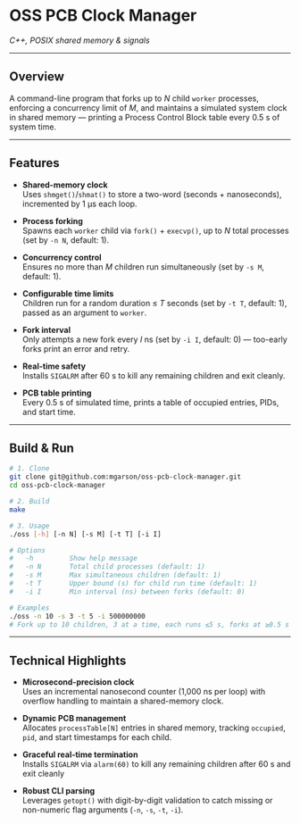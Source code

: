 # OSS PCB Clock Manager

*C++, POSIX shared memory & signals*

---

## Overview
A command-line program that forks up to *N* child `worker` processes, enforcing a concurrency limit of *M*, and maintains a simulated system clock in shared memory — printing a Process Control Block table every 0.5 s of system time.

---

## Features

- **Shared-memory clock**  
  Uses `shmget()`/`shmat()` to store a two-word (seconds + nanoseconds), incremented by 1 µs each loop.

- **Process forking**  
  Spawns each `worker` child via `fork()` + `execvp()`, up to *N* total processes (set by `-n N`, default: 1).

- **Concurrency control**  
  Ensures no more than *M* children run simultaneously (set by `-s M`, default: 1).

- **Configurable time limits**  
  Children run for a random duration ≤ *T* seconds (set by `-t T`, default: 1), passed as an argument to `worker`.

- **Fork interval**  
  Only attempts a new fork every *I* ns (set by `-i I`, default: 0) — too-early forks print an error and retry.

- **Real-time safety**  
  Installs `SIGALRM` after 60 s to kill any remaining children and exit cleanly.

- **PCB table printing**  
  Every 0.5 s of simulated time, prints a table of occupied entries, PIDs, and start time.

---

## Build & Run

```bash
# 1. Clone
git clone git@github.com:mgarson/oss-pcb-clock-manager.git
cd oss-pcb-clock-manager

# 2. Build
make

# 3. Usage
./oss [-h] [-n N] [-s M] [-t T] [-i I]

# Options
#   -h         Show help message
#   -n N       Total child processes (default: 1)
#   -s M       Max simultaneous children (default: 1)
#   -t T       Upper bound (s) for child run time (default: 1)
#   -i I       Min interval (ns) between forks (default: 0)

# Examples
./oss -n 10 -s 3 -t 5 -i 500000000  
# Fork up to 10 children, 3 at a time, each runs ≤5 s, forks at ≥0.5 s intervals
```

---

## Technical Highlights

- **Microsecond-precision clock**  
  Uses an incremental nanosecond counter (1,000 ns per loop) with overflow handling to maintain a shared-memory clock.

- **Dynamic PCB management**  
  Allocates `processTable[N]` entries in shared memory, tracking `occupied`, `pid`, and start timestamps for each child.

- **Graceful real-time termination**  
  Installs `SIGALRM` via `alarm(60)` to kill any remaining children after 60 s and exit cleanly

- **Robust CLI parsing**  
  Leverages `getopt()` with digit-by-digit validation to catch missing or non-numeric flag arguments (`-n`, `-s`, `-t`, `-i`).
  


